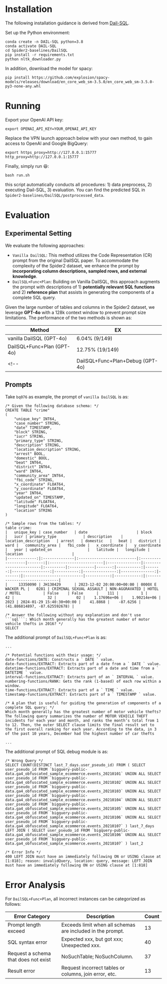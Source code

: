 # Installation 

The following installation guidance is derived from [Dail-SQL](https://github.com/BeachWang/DAIL-SQL).

Set up the Python environment:
```
conda create -n DAIL-SQL python=3.8
conda activate DAIL-SQL
cd Spider2-baselines/DailSQL
pip install -r requirements.txt
python nltk_downloader.py
```

In addition, download the model for spacy:
```
pip install https://github.com/explosion/spacy-models/releases/download/en_core_web_sm-3.5.0/en_core_web_sm-3.5.0-py3-none-any.whl
```

# Running

Export your OpenAI API key:
```
export OPENAI_API_KEY=YOUR_OPENAI_API_KEY
```

Replace the VPN launch approach below with your own method, to gain access to OpenAI and Google BigQuery:
```
export https_proxy=http://127.0.0.1:15777 http_proxy=http://127.0.0.1:15777
```

Finally, simply run :laughing::
```
bash run.sh
```
this script automatically conducts all procedures: 1) data preprocess, 2) executing Dail-SQL, 3) evaluation. You can find the predicted SQL in `Spider2-baselines/DailSQL/postprocessed_data`.


# Evaluation

## Experimental Setting

We evaluate the following approaches:
- `Vanilla DailSQL`: This method utilizes the Code Representation (CR) prompt from the original DailSQL paper. To accommodate the complexity of the Spider2 dataset, we enhance the prompt by **incorporating column descriptions, sampled rows, and external knowledge**.
- `DailSQL+Func+Plan`: Building on Vanilla DailSQL, this approach augments the prompt with descriptions of 1) **potentially relevant SQL functions** and 2) **reference plan** that assists in generating the components of a complete SQL query.
<!-- - `DailSQL+Func+Plan+Debug`: Further add a SQL Debug module, which refines erroneous SQL queries according to error feedback information. -->
  
Given the large number of tables and columns in the Spider2 dataset, we leverage **GPT-4o** with a 128k context window to prevent prompt size limitations. The performance of the two methods is shown as:

| Method                     | EX   |
| -------------------------- | ---- |
| vanilla DailSQL (GPT-4o)   | 6.04% (9/149) |
| DailSQL+Func+Plan (GPT-4o) | 12.75% (19/149) |
<!-- | DailSQL+Func+Plan+Debug (GPT-4o) | 9.73$ | -->

## Prompts

Take `bq076` as example, the prompt of `vanilla DailSQL` is as:
```
/* Given the following database schema: */
CREATE TABLE "crime"
(
    "unique_key" INT64,
    "case_number" STRING,
    "date" TIMESTAMP,
    "block" STRING,
    "iucr" STRING,
    "primary_type" STRING,
    "description" STRING,
    "location_description" STRING,
    "arrest" BOOL,
    "domestic" BOOL,
    "beat" INT64,
    "district" INT64,
    "ward" INT64,
    "community_area" INT64,
    "fbi_code" STRING,
    "x_coordinate" FLOAT64,
    "y_coordinate" FLOAT64,
    "year" INT64,
    "updated_on" TIMESTAMP,
    "latitude" FLOAT64,
    "longitude" FLOAT64,
    "location" STRING
)

/* Sample rows from the tables: */
table crime:
|   unique_key | case_number   | date                      | block             |   iucr | primary_type            | description    | location_description   | arrest   | domestic   |   beat |   district |   ward |   community_area |   fbi_code |   x_coordinate |   y_coordinate |   year | updated_on                |   latitude |   longitude | location                      |
|-------------:|:--------------|:--------------------------|:------------------|-------:|:------------------------|:---------------|:-----------------------|:---------|:-----------|-------:|-----------:|-------:|-----------------:|-----------:|---------------:|---------------:|-------:|:--------------------------|-----------:|------------:|:------------------------------|
|     13350090 | JH130429      | 2023-12-02 20:00:00+00:00 | 0000X E WACKER PL |   0281 | CRIMINAL SEXUAL ASSAULT | NON-AGGRAVATED | HOTEL / MOTEL          | False    | False      |    111 |          1 |     42 |               32 |         02 |    1.17696e+06 |    1.90214e+06 |   2023 | 2024-01-29 15:40:30+00:00 |    41.8868 |    -87.6256 | (41.886814897, -87.625592678) |

/* Answer the following without any explanation and don't use ```sql```: Which month generally has the greatest number of motor vehicle thefts in 2016? */
SELECT 
```
The additional prompt of `DailSQL+Func+Plan` is as:
```
...

/* Potential functions with their usage: */
date-functions/DATE: Constructs a ` DATE ` value.
date-functions/EXTRACT: Extracts part of a date from a ` DATE ` value.
datetime-functions/EXTRACT: Extracts part of a date and time from a ` DATETIME ` value.
interval-functions/EXTRACT: Extracts part of an ` INTERVAL ` value.
numbering-functions/RANK: Gets the rank (1-based) of each row within a window.
time-functions/EXTRACT: Extracts part of a ` TIME ` value.
timestamp-functions/EXTRACT: Extracts part of a ` TIMESTAMP ` value.

/* A plan that is useful for guiding the generation of components of a complete SQL query: */
Which month generally has the greatest number of motor vehicle thefts?
The following query summarizes the number of MOTOR VEHICLE THEFT incidents for each year and month, and ranks the month’s total from 1 to 12. Then, the outer SELECT clause limits the final result set to the first overall ranking for each year. According to the data, in 3 of the past 10 years, December had the highest number of car thefts

...
```

The additional prompt of SQL debug module is as:
```
/* Wrong Query */
SELECT COUNT(DISTINCT last_7_days.user_pseudo_id) FROM ( SELECT user_pseudo_id FROM `bigquery-public-data.ga4_obfuscated_sample_ecommerce.events_20210101` UNION ALL SELECT user_pseudo_id FROM `bigquery-public-data.ga4_obfuscated_sample_ecommerce.events_20210102` UNION ALL SELECT user_pseudo_id FROM `bigquery-public-data.ga4_obfuscated_sample_ecommerce.events_20210103` UNION ALL SELECT user_pseudo_id FROM `bigquery-public-data.ga4_obfuscated_sample_ecommerce.events_20210104` UNION ALL SELECT user_pseudo_id FROM `bigquery-public-data.ga4_obfuscated_sample_ecommerce.events_20210105` UNION ALL SELECT user_pseudo_id FROM `bigquery-public-data.ga4_obfuscated_sample_ecommerce.events_20210106` UNION ALL SELECT user_pseudo_id FROM `bigquery-public-data.ga4_obfuscated_sample_ecommerce.events_20210107` ) last_7_days LEFT JOIN ( SELECT user_pseudo_id FROM `bigquery-public-data.ga4_obfuscated_sample_ecommerce.events_20210106` UNION ALL SELECT user_pseudo_id FROM `bigquery-public-data.ga4_obfuscated_sample_ecommerce.events_20210107` ) last_2

/* Error Info */
400 LEFT JOIN must have an immediately following ON or USING clause at [1:818]; reason: invalidQuery, location: query, message: LEFT JOIN must have an immediately following ON or USING clause at [1:818]
```


# Error Analysis

For `DailSQL+Func+Plan`, all incorrect instances can be categorized as follows:

| Error Category                             | Description                               | Count  |
| ------------------------------------ | ----------------------------------------- | ------ |
| Prompt length exceed                 | Exceeds limit when all schemas are included in the prompt.  | 13     |
| SQL syntax error                     | Expected xxx, but got xxx; Unexpected xxx.     |  40     |
| Request a schema that does not exist | NoSuchTable; NoSuchColumn.                 | 37 |
| Result error                         | Request incorrect tables or columns, join error, etc. | 13     |
